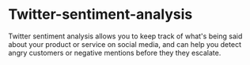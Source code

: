 # Twitter-sentiment-analysis
Twitter sentiment analysis allows you to keep track of what's being said about your product or service on social media, and can help you detect angry customers or negative mentions before they they escalate.
